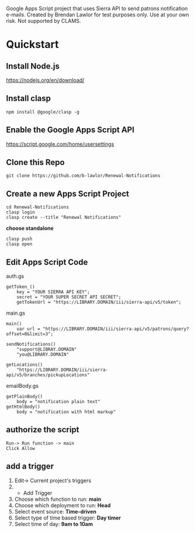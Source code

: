 Google Apps Script project that uses Sierra API to send patrons notification e-mails. Created by Brendan Lawlor for test purposes only. Use at your own risk. Not supported by CLAMS.

# Quickstart

## Install Node.js
https://nodejs.org/en/download/

## Install clasp
```
npm install @google/clasp -g
```

## Enable the Google Apps Script API
https://script.google.com/home/usersettings

## Clone this Repo
```
git clone https://github.com/b-lawlor/Renewal-Notifications
```

## Create a new Apps Script Project
```
cd Renewal-Notifications
clasp login
clasp create --title "Renewal Notifications"
```
**choose standalone**
```
clasp push
clasp open
```

## Edit Apps Script Code

auth.gs
```
getToken_()
    key = "YOUR SIERRA API KEY";
    secret = "YOUR SUPER SECRET API SECRET";
    getTokenUrl = "https://LIBRARY.DOMAIN/iii/sierra-api/v5/token";
```

main.gs
```
main()
    var url = "https://LIBRARY.DOMAIN/iii/sierra-api/v5/patrons/query?offset=0&limit=3";

sendNotifications()
    "support@LIBRAY.DOMAIN"
    "you@LIBRARY.DOMAIN"

getLocations()
    "https://LIBRARY.DOMAIN/iii/sierra-api/v5/branches/pickupLocations"
```

emailBody.gs
```
getPlainBody()
    body = "notification plain text"
getHtmlBody()
    body = "notification with html markup"
```

## authorize the script
```
Run-> Run function -> main
Click Allow
```

## add a trigger

1. Edit-> Current project's triggers
2. + Add Trigger
3. Choose which function to run: **main**
4. Choose which deployment to run: **Head**
5. Select event source: **Time-driven**
6. Select type of time based trigger: **Day timer**
7. Select time of day: **9am to 10am**
